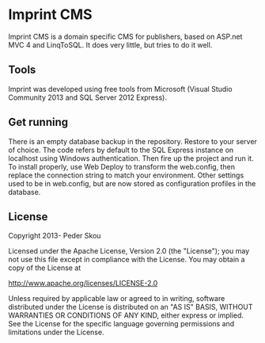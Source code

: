 Imprint CMS
===========

Imprint CMS is a domain specific CMS for publishers, based on ASP.net MVC 4 and LinqToSQL. It does very little, but tries to do it well.

Tools
-----

Imprint was developed using free tools from Microsoft (Visual Studio Community 2013 and SQL Server 2012 Express).

Get running
-----------

There is an empty database backup in the repository. Restore to your server of choice. The code refers by default to the SQL Express instance on localhost using Windows authentication.
Then fire up the project and run it.
To install properly, use Web Deploy to transform the web.config, then replace the connection string to match your environment.
Other settings used to be in web.config, but are now stored as configuration profiles in the database.

License
-------

Copyright 2013- Peder Skou

Licensed under the Apache License, Version 2.0 (the "License");
you may not use this file except in compliance with the License.
You may obtain a copy of the License at

http://www.apache.org/licenses/LICENSE-2.0

Unless required by applicable law or agreed to in writing, software
distributed under the License is distributed on an "AS IS" BASIS,
WITHOUT WARRANTIES OR CONDITIONS OF ANY KIND, either express or implied.
See the License for the specific language governing permissions and
limitations under the License.
